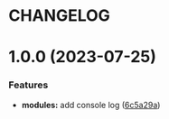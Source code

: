 # CHANGELOG

# 1.0.0 (2023-07-25)


### Features

* **modules:** add console log ([6c5a29a](https://github.com/thejaswitricon/semantic-release-demo/commit/6c5a29a5c24971f1fa981b87ff6c5547ff9ed872))
